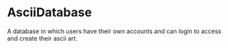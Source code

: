 # AsciiDatabase
A database in which users have their own accounts and can login to access and create their ascii art.
